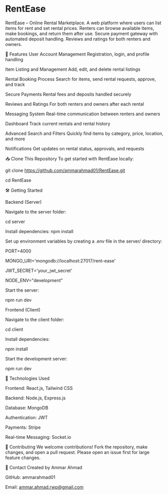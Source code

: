 # RentEase
RentEase – Online Rental Marketplace. A web platform where users can list items for rent and set rental prices. Renters can browse available items, make bookings, and return them after use. Secure payment gateway with automated deposit handling. Reviews and ratings for both renters and owners.

🚀 Features
User Account Management
Registration, login, and profile handling

Item Listing and Management
Add, edit, and delete rental listings

Rental Booking Process
Search for items, send rental requests, approve, and track

Secure Payments
Rental fees and deposits handled securely

Reviews and Ratings
For both renters and owners after each rental

Messaging System
Real-time communication between renters and owners

Dashboard
Track current rentals and rental history

Advanced Search and Filters
Quickly find items by category, price, location, and more

Notifications
Get updates on rental status, approvals, and requests

📥 Clone This Repository
To get started with RentEase locally:

git clone https://github.com/ammarahmad01/RentEase.git

cd RentEase

🛠 Getting Started

Backend (Server)

Navigate to the server folder:

cd server

Install dependencies:
npm install

Set up environment variables by creating a .env file in the server/ directory:

PORT=4000

MONGO_URI='mongodb://localhost:27017/rent-ease'

JWT_SECRET='your_jwt_secret'

NODE_ENV="development"

Start the server:

npm run dev

Frontend (Client)

Navigate to the client folder:

cd client

Install dependencies:

npm install

Start the development server:

npm run dev

📄 Technologies Used

Frontend: React.js, Tailwind CSS

Backend: Node.js, Express.js

Database: MongoDB

Authentication: JWT

Payments: Stripe

Real-time Messaging: Socket.io

🙌 Contributing
We welcome contributions! Fork the repository, make changes, and open a pull request. Please open an issue first for large feature changes.

📧 Contact
Created by Ammar Ahmad

GitHub: ammarahmad01

Email: ammar.ahmad.rwp@gmail.com
